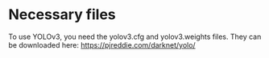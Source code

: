 # Necessary files
To use YOLOv3, you need the yolov3.cfg and yolov3.weights files. 
They can be downloaded here: https://pjreddie.com/darknet/yolo/
